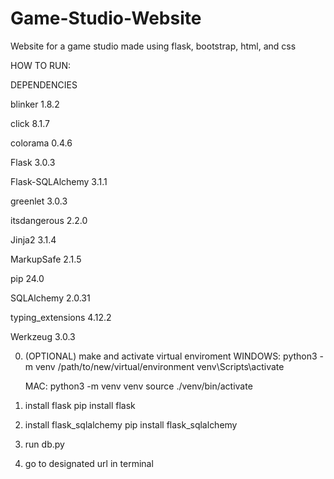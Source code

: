 # Game-Studio-Website
Website for a game studio made using flask, bootstrap, html, and css

HOW TO RUN:

DEPENDENCIES

blinker           1.8.2

click             8.1.7

colorama          0.4.6

Flask             3.0.3

Flask-SQLAlchemy  3.1.1

greenlet          3.0.3

itsdangerous      2.2.0

Jinja2            3.1.4

MarkupSafe        2.1.5

pip               24.0

SQLAlchemy        2.0.31

typing_extensions 4.12.2

Werkzeug          3.0.3

0. (OPTIONAL) make and activate virtual enviroment
    WINDOWS: 
        python3 -m venv /path/to/new/virtual/environment
        venv\Scripts\activate

    MAC:
        python3 -m venv venv
        source ./venv/bin/activate 
    
1. install flask
    pip install flask
2. install flask_sqlalchemy
    pip install flask_sqlalchemy
3. run db.py
4. go to designated url in terminal
        
